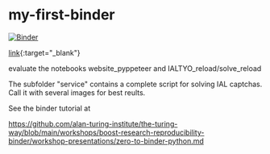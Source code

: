 # my-first-binder

[![Binder](https://mybinder.org/badge_logo.svg)](https://mybinder.org/v2/gh/fmspatrickrosendahl/my-first-binder/HEAD)

[link](url){:target="_blank"}

evaluate the notebooks website_pyppeteer and IALTYO_reload/solve_reload


The subfolder "service" contains a complete script for solving IAL captchas. Call it with several images for best reults.


See the binder tutorial at 

https://github.com/alan-turing-institute/the-turing-way/blob/main/workshops/boost-research-reproducibility-binder/workshop-presentations/zero-to-binder-python.md
